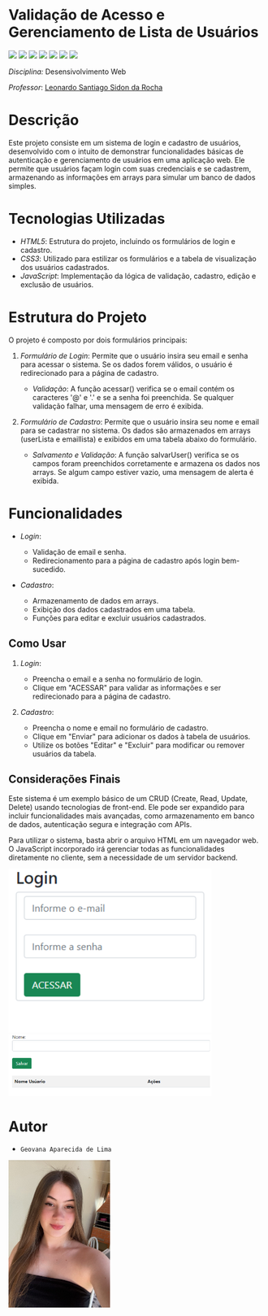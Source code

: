 # Validação de Acesso e Gerenciamento de Lista de Usuários
<img align="" src="https://img.shields.io/badge/HTML5-E34F26?style=for-the-badge&logo=html5&logoColor=white">
<img align="" src="https://img.shields.io/badge/VSCode-0078D4?style=for-the-badge&logo=visual%20studio%20code&logoColor=white">
<img align="" src="https://img.shields.io/badge/GitHub-100000?style=for-the-badge&logo=github&logoColor=white">
<img align="" src="https://img.shields.io/badge/GIT-E44C30?style=for-the-badge&logo=git&logoColor=white ">
<img src="https://img.shields.io/badge/javascript-%23323330.svg?style=for-the-badge&logo=javascript&logoColor=%23F7DF1E">
<img src="https://img.shields.io/badge/github-%23121011.svg?style=for-the-badge&logo=github&logoColor=white">
<img src="https://img.shields.io/badge/OneDrive-0078D4.svg?style=for-the-badge&logo=microsoftonedrive&logoColor=white">
</p>

*Disciplina:* Desensivolvimento Web



*Professor*: [Leonardo Santiago Sidon da Rocha](https://github.com/LeonardoRochaMarista/)

# Descrição

Este projeto consiste em um sistema de login e cadastro de usuários, desenvolvido com o intuito de demonstrar funcionalidades básicas de autenticação e gerenciamento de usuários em uma aplicação web. Ele permite que usuários façam login com suas credenciais e se cadastrem, armazenando as informações em arrays para simular um banco de dados simples.

# Tecnologias Utilizadas

- *HTML5*: Estrutura do projeto, incluindo os formulários de login e cadastro.
- *CSS3*: Utilizado para estilizar os formulários e a tabela de visualização dos usuários cadastrados.
- *JavaScript*: Implementação da lógica de validação, cadastro, edição e exclusão de usuários.

# Estrutura do Projeto

O projeto é composto por dois formulários principais:

1. *Formulário de Login*: Permite que o usuário insira seu email e senha para acessar o sistema. Se os dados forem válidos, o usuário é redirecionado para a página de cadastro.
   
   - *Validação*: A função acessar() verifica se o email contém os caracteres '@' e '.' e se a senha foi preenchida. Se qualquer validação falhar, uma mensagem de erro é exibida.
   
2. *Formulário de Cadastro*: Permite que o usuário insira seu nome e email para se cadastrar no sistema. Os dados são armazenados em arrays (userLista e emaillista) e exibidos em uma tabela abaixo do formulário.

   - *Salvamento e Validação*: A função salvarUser() verifica se os campos foram preenchidos corretamente e armazena os dados nos arrays. Se algum campo estiver vazio, uma mensagem de alerta é exibida.

# Funcionalidades

- *Login*:
  - Validação de email e senha.
  - Redirecionamento para a página de cadastro após login bem-sucedido.

- *Cadastro*:
  - Armazenamento de dados em arrays.
  - Exibição dos dados cadastrados em uma tabela.
  - Funções para editar e excluir usuários cadastrados.

## Como Usar

1. *Login*:
   - Preencha o email e a senha no formulário de login.
   - Clique em "ACESSAR" para validar as informações e ser redirecionado para a página de cadastro.

2. *Cadastro*:
   - Preencha o nome e email no formulário de cadastro.
   - Clique em "Enviar" para adicionar os dados à tabela de usuários.
   - Utilize os botões "Editar" e "Excluir" para modificar ou remover usuários da tabela.

## Considerações Finais

Este sistema é um exemplo básico de um CRUD (Create, Read, Update, Delete) usando tecnologias de front-end. Ele pode ser expandido para incluir funcionalidades mais avançadas, como armazenamento em banco de dados, autenticação segura e integração com APIs.

Para utilizar o sistema, basta abrir o arquivo HTML em um navegador web. O JavaScript incorporado irá gerenciar todas as funcionalidades diretamente no cliente, sem a necessidade de um servidor backend.

<img src="img/login.png" width=400px>      

<img src="img/cadastro.png" width=400px>

# Autor 
* `Geovana Aparecida de Lima`

<img src="img/geovana.jpg" width=200px>
